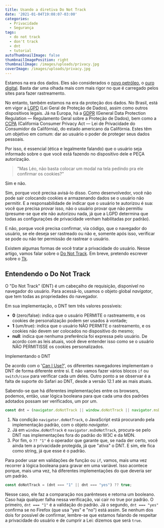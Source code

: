 ```yaml
---
title: Usando a diretiva Do Not Track
date: '2021-01-04T19:08:07-03:00'
categories:
  - Privacidade
  - Segurança
tags:
  - do not track
  - don't track
  - dnt
  - tutorial
autoThumbnailImage: false
thumbnailImagePosition: right
thumbnailImage: /images/uploads/privacy.jpg
coverImage: /images/uploads/privacy.jpg
---
```

Estamos na era dos dados. Eles são considerados o [novo petróleo](https://cio.com.br/tendencias/se-os-dados-sao-o-novo-petroleo-o-que-voce-esta-fazendo-com-sua-fonte-de-riqueza), o [ouro digital](https://tiinside.com.br/17/07/2019/o-ouro-da-era-digital-os-dados/). Basta dar uma olhada mais com mais rigor no que é carregado pelos sites para fazer rastreamento.

No entanto, também estamos na era da proteção dos dados. No Brasil, está em vigor a [LGPD](https://www.lgpdbrasil.com.br/) (Lei Geral de Proteção de Dados), assim como outros dispositivos legais. Já na Europa, há a [GDPR](https://gdpr-info.eu/) (General Data Protection Regulation — Regulamento Geral sobre a Proteção de Dados), bem como a [CCPA](https://oag.ca.gov/privacy/ccpa) (California Consumer Privacy Act — Lei de Privacidade do Consumidor da Califórnia), do estado americano da Califórnia. Estes têm um objetivo em comum: dar ao usuário o poder de proteger seus dados pessoais.

Por isso, é essencial (ética e legalmente falando) que o usuário seja informado sobre o que você está fazendo no dispositivo dele e PEÇA autorização.

> "Mas Léo, não basta colocar um modal na tela pedindo pra ele confirmar os cookies?"

Sim e não.

Sim, porque você precisa avisá-lo disso. Como desenvolvedor, você não pode sair colocando cookies e armazenando dados se o usuário não permitir. E a responsabilidade de indicar que o usuário te autorizou é sua: você que precisa provar isso, não o usuário provar que não permitiu (presume-se que ele não autorizou nada, já que a LGPD determina que todas as configurações de privacidade venham habilitadas por padrão).

E não, porque você precisa confirmar, via código, que o navegador do usuário, se ele deseja ser rastreado ou não e, somente após isso, verificar se pode ou não ter permissão de rastrear o usuário.

Existem algumas formas de você tratar a privacidade do usuário. Nesse artigo, vamos falar sobre o [Do Not Track](https://developer.mozilla.org/en-US/docs/Web/HTTP/Headers/DNT). Em breve, pretendo escrever sobre o [Tk](https://developer.mozilla.org/en-US/docs/Web/HTTP/Headers/Tk).

## Entendendo o Do Not Track

O "Do Not Track" (DNT) é um cabeçalho de requisição, disponível no navegador do usuário. Para acessá-lo, usamos o objeto global _navigator_, que tem todas as propriedades do navegador.

Em sua implementação, o DNT tem três valores possíveis:

* **0** (zero/false): indica que o usuário PERMITE o rastreamento, e os cookies de personalização podem ser usados à vontade;
* **1** (um/true): indica que o usuário NÃO PERMITE o rastreamento, e os cookies não devem ser colocados no dispositivo do mesmo;
* **null**: indica que nenhuma preferência foi expressa pelo usuário. De acordo com as leis atuais, você deve entender isso como se o usuário NÃO PERMITISSE os cookies personalizados.

Implementando o DNT

De acordo com o '[Can I Use?](https://caniuse.com/?search=do%20not%20tr)', os diferentes navegadores implementam o DNT de forma diferente entre si. E não vamos fazer vários blocos `if` ou `switch/case` para verificar cada um deles. Outro ponto a se observar é a falta de suporte do Safari ao DNT, desde a versão 12.1 até as mais atuais.

Sabendo-se que há diferentes implementações entre os browsers, podemos, então, usar lógica booleana para que cada uma dos padrões adotados possam ser verificados, um por um.

```javascript
const dnt = (navigator.doNotTrack || window.doNotTrack || navigator.msDoNotTrack) ?? "1";
```

1. Na condição `navigator.doNotTrack`, o JavaScript está procurando pela implementação padrão, com o objeto _navigator_.
2. Já em `window.doNotTrack` e `navigator.msDoNotTrack`, procura-se pelo DNT nas implementações fora do padrão do W3C e da MDN.
3. Por fim, o `?? "1"` é o operador que garante que, se nada der certo, você ainda tem a privacidade protegida, já que "ativa" o DNT. E sim, ele fica como string, já que esse é o padrão.

Para poder usar em validações de função ou `if`, vamos, mais uma vez recorrer à lógica booleana para gravar em uma variável. Isso acontece porque, mais uma vez, há diferentes implementações do que deveria ser um padrão.

```javascript
const doNotTrack = (dnt === "1" || dnt === "yes") ?? true;
```

Nesse caso, ele faz a comparação nos parênteses e retorna um booleano. Caso haja qualquer falha nessa verificação, vai cair no true por padrão. O primeiro, `dnt === "1"` é a validação do padrão. Já o segundo, `dnt === "yes"` confirma se no Firefox (que usa "yes" e "no") está assim. Se nenhum dos dois for possível de confirmar, lembre-se que estamos falando de respeitar a privacidade do usuário e de cumprir a Lei: dizemos que será `true`.
